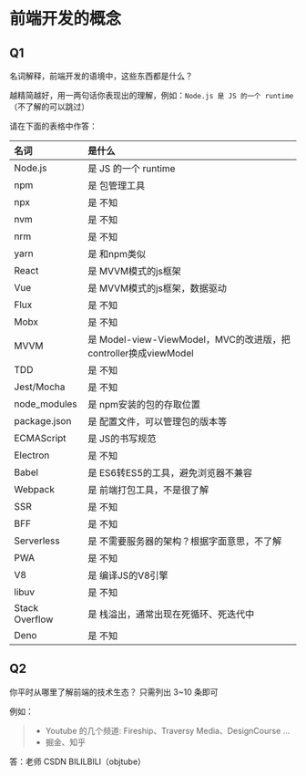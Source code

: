 # 前端开发的概念

## Q1

名词解释，前端开发的语境中，这些东西都是什么？

越精简越好，用一两句话你表现出的理解，例如：`Node.js 是 JS 的一个 runtime`  
（不了解的可以跳过）

请在下面的表格中作答：

| 名词           | 是什么               |
| :------------- | :------------------- |
| Node.js        | 是 JS 的一个 runtime |
| npm            | 是 包管理工具                |
| npx            | 是 不知                |
| nvm            | 是 不知                |
| nrm            | 是 不知                |
| yarn           | 是 和npm类似                |
| React          | 是 MVVM模式的js框架                |
| Vue            | 是 MVVM模式的js框架，数据驱动                |
| Flux           | 是 不知                |
| Mobx           | 是 不知                |
| MVVM           | 是 Model-view-ViewModel，MVC的改进版，把controller换成viewModel               |
| TDD            | 是 不知                |
| Jest/Mocha     | 是 不知                |
| node_modules   | 是 npm安装的包的存取位置                |
| package.json   | 是 配置文件，可以管理包的版本等                |
| ECMAScript     | 是 JS的书写规范               |
| Electron       | 是 不知                |
| Babel          | 是 ES6转ES5的工具，避免浏览器不兼容                |
| Webpack        | 是 前端打包工具，不是很了解                |
| SSR            | 是 不知                |
| BFF            | 是 不知                |
| Serverless     | 是 不需要服务器的架构？根据字面意思，不了解                |
| PWA            | 是 不知                |
| V8             | 是 编译JS的V8引擎                |
| libuv          | 是 不知                |
| Stack Overflow | 是 栈溢出，通常出现在死循环、死迭代中                |
| Deno           | 是 不知                |

## Q2

你平时从哪里了解前端的技术生态？
只需列出 3~10 条即可

例如：

> - Youtube 的几个频道: Fireship、Traversy Media、DesignCourse …
> - 掘金、知乎

答：老师
	CSDN
	BILILBILI（objtube）
